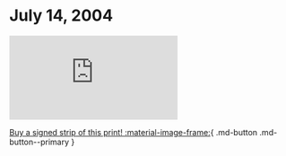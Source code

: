 # July 14, 2004

![](https://www.achewood.com/comic.php?date=07142004)

[Buy a signed strip of this print! :material-image-frame:](https://achewood-holiday-pop-up.myshopify.com/products/strip#07142004){ .md-button .md-button--primary }
